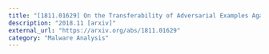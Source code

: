 ```yaml
---
title: "[1811.01629] On the Transferability of Adversarial Examples Against CNN-Based Image Forensics"
description: "2018.11 [arxiv]"
external_url: "https://arxiv.org/abs/1811.01629"
category: "Malware Analysis"
---
```

